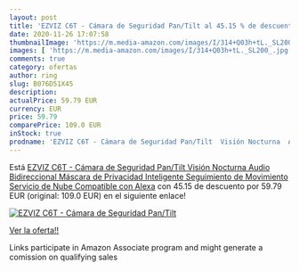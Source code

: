 ```yaml
---
layout: post
title: 'EZVIZ C6T - Cámara de Seguridad Pan/Tilt al 45.15 % de descuento'
date: 2020-11-26 17:07:58
thumbnailImage: 'https://m.media-amazon.com/images/I/314+Q03h+tL._SL200_.jpg'
images: [ 'https://m.media-amazon.com/images/I/314+Q03h+tL._SL200_.jpg' ]
comments: true
category: ofertas
author: ring
slug: B076D51X45
description:
actualPrice: 59.79 EUR
currency: EUR
price: 59.79
comparePrice: 109.0 EUR
inStock: true
prodname: 'EZVIZ C6T - Cámara de Seguridad Pan/Tilt  Visión Nocturna  Audio Bidireccional  Máscara de Privacidad Inteligente  Seguimiento de Movimiento  Servicio de Nube  Compatible con Alexa'
---
```


Está [EZVIZ C6T - Cámara de Seguridad Pan/Tilt  Visión Nocturna  Audio Bidireccional  Máscara de Privacidad Inteligente  Seguimiento de Movimiento  Servicio de Nube  Compatible con Alexa](https://www.amazon.es/dp/B076D51X45/?tag=tolees-21) con 45.15 de descuento por 59.79 EUR (original: 109.0 EUR) en el siguiente enlace!

[![EZVIZ C6T - Cámara de Seguridad Pan/Tilt](https://m.media-amazon.com/images/I/314+Q03h+tL._SL200_.jpg)](https://www.amazon.es/dp/B076D51X45/?tag=tolees-21)

[Ver la oferta!!](https://www.amazon.es/dp/B076D51X45/?tag=tolees-21)

Links participate in Amazon Associate program and might generate a comission on qualifying sales


